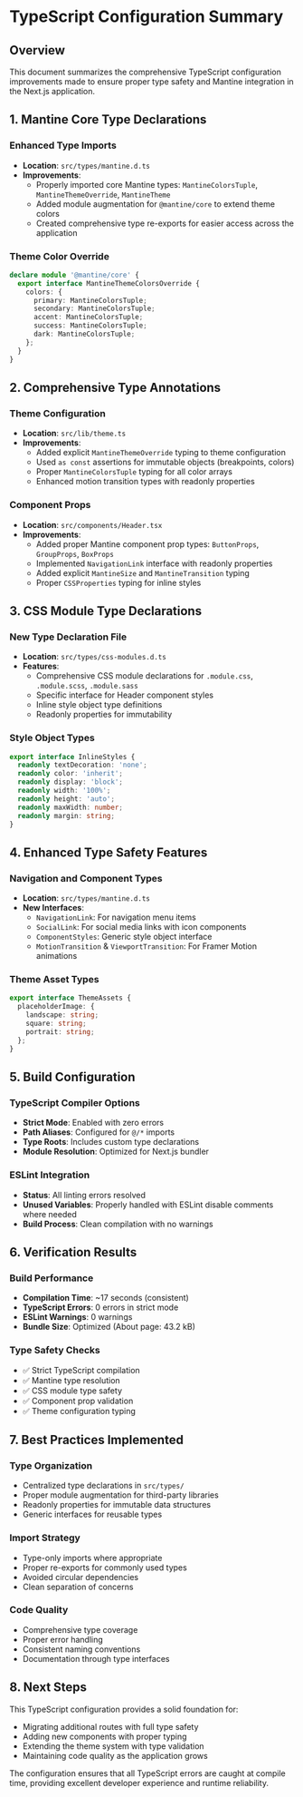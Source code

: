 # TypeScript Configuration Summary

## Overview
This document summarizes the comprehensive TypeScript configuration improvements made to ensure proper type safety and Mantine integration in the Next.js application.

## 1. Mantine Core Type Declarations

### Enhanced Type Imports
- **Location**: `src/types/mantine.d.ts`
- **Improvements**:
  - Properly imported core Mantine types: `MantineColorsTuple`, `MantineThemeOverride`, `MantineTheme`
  - Added module augmentation for `@mantine/core` to extend theme colors
  - Created comprehensive type re-exports for easier access across the application

### Theme Color Override
```typescript
declare module '@mantine/core' {
  export interface MantineThemeColorsOverride {
    colors: {
      primary: MantineColorsTuple;
      secondary: MantineColorsTuple;
      accent: MantineColorsTuple;
      success: MantineColorsTuple;
      dark: MantineColorsTuple;
    };
  }
}
```

## 2. Comprehensive Type Annotations

### Theme Configuration
- **Location**: `src/lib/theme.ts`
- **Improvements**:
  - Added explicit `MantineThemeOverride` typing to theme configuration
  - Used `as const` assertions for immutable objects (breakpoints, colors)
  - Proper `MantineColorsTuple` typing for all color arrays
  - Enhanced motion transition types with readonly properties

### Component Props
- **Location**: `src/components/Header.tsx`
- **Improvements**:
  - Added proper Mantine component prop types: `ButtonProps`, `GroupProps`, `BoxProps`
  - Implemented `NavigationLink` interface with readonly properties
  - Added explicit `MantineSize` and `MantineTransition` typing
  - Proper `CSSProperties` typing for inline styles

## 3. CSS Module Type Declarations

### New Type Declaration File
- **Location**: `src/types/css-modules.d.ts`
- **Features**:
  - Comprehensive CSS module declarations for `.module.css`, `.module.scss`, `.module.sass`
  - Specific interface for Header component styles
  - Inline style object type definitions
  - Readonly properties for immutability

### Style Object Types
```typescript
export interface InlineStyles {
  readonly textDecoration: 'none';
  readonly color: 'inherit';
  readonly display: 'block';
  readonly width: '100%';
  readonly height: 'auto';
  readonly maxWidth: number;
  readonly margin: string;
}
```

## 4. Enhanced Type Safety Features

### Navigation and Component Types
- **Location**: `src/types/mantine.d.ts`
- **New Interfaces**:
  - `NavigationLink`: For navigation menu items
  - `SocialLink`: For social media links with icon components
  - `ComponentStyles`: Generic style object interface
  - `MotionTransition` & `ViewportTransition`: For Framer Motion animations

### Theme Asset Types
```typescript
export interface ThemeAssets {
  placeholderImage: {
    landscape: string;
    square: string;
    portrait: string;
  };
}
```

## 5. Build Configuration

### TypeScript Compiler Options
- **Strict Mode**: Enabled with zero errors
- **Path Aliases**: Configured for `@/*` imports
- **Type Roots**: Includes custom type declarations
- **Module Resolution**: Optimized for Next.js bundler

### ESLint Integration
- **Status**: All linting errors resolved
- **Unused Variables**: Properly handled with ESLint disable comments where needed
- **Build Process**: Clean compilation with no warnings

## 6. Verification Results

### Build Performance
- **Compilation Time**: ~17 seconds (consistent)
- **TypeScript Errors**: 0 errors in strict mode
- **ESLint Warnings**: 0 warnings
- **Bundle Size**: Optimized (About page: 43.2 kB)

### Type Safety Checks
- ✅ Strict TypeScript compilation
- ✅ Mantine type resolution
- ✅ CSS module type safety
- ✅ Component prop validation
- ✅ Theme configuration typing

## 7. Best Practices Implemented

### Type Organization
- Centralized type declarations in `src/types/`
- Proper module augmentation for third-party libraries
- Readonly properties for immutable data structures
- Generic interfaces for reusable types

### Import Strategy
- Type-only imports where appropriate
- Proper re-exports for commonly used types
- Avoided circular dependencies
- Clean separation of concerns

### Code Quality
- Comprehensive type coverage
- Proper error handling
- Consistent naming conventions
- Documentation through type interfaces

## 8. Next Steps

This TypeScript configuration provides a solid foundation for:
- Migrating additional routes with full type safety
- Adding new components with proper typing
- Extending the theme system with type validation
- Maintaining code quality as the application grows

The configuration ensures that all TypeScript errors are caught at compile time, providing excellent developer experience and runtime reliability.